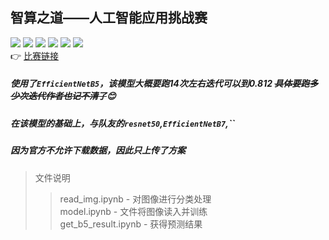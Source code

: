 智算之道——人工智能应用挑战赛
------
![](https://img.shields.io/badge/python-3.8-blue) ![](https://img.shields.io/badge/opencv-4.4.0-green) ![](https://img.shields.io/badge/keras-2.4-yellow) 
![](https://img.shields.io/badge/tensorflow-2.3-red) ![](https://img.shields.io/badge/pandas-1.1-brightgreen) ![](https://img.shields.io/badge/numpy-1.19-pink)<br>
:point_right:	[比赛链接](https://www.kesci.com/home/competition/5f34b039a5c0e8002d5d008e/content "悬停显示")<br>
##### 使用了`EfficientNetB5`，该模型大概要跑14次左右迭代可以到0.812  ~~具体要跑多少次迭代作者也记不清了~~:blush: <br>
##### 在该模型的基础上，与队友的`resnet50`,`EfficientNetB7`,``
##### 因为官方不允许下载数据，因此只上传了方案

>文件说明
>>read_img.ipynb - 对图像进行分类处理<br>
>>model.ipynb - 文件将图像读入并训练<br>
>>get_b5_result.ipynb - 获得预测结果


